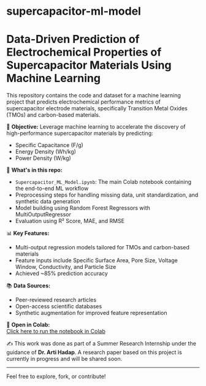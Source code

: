 # supercapacitor-ml-model
# Data-Driven Prediction of Electrochemical Properties of Supercapacitor Materials Using Machine Learning

This repository contains the code and dataset for a machine learning project that predicts electrochemical performance metrics of supercapacitor electrode materials, specifically Transition Metal Oxides (TMOs) and carbon-based materials.

🔬 **Objective:**
Leverage machine learning to accelerate the discovery of high-performance supercapacitor materials by predicting:
- Specific Capacitance (F/g)
- Energy Density (Wh/kg)
- Power Density (W/kg)

📁 **What's in this repo:**
- `Supercapacitor_ML_Model.ipynb`: The main Colab notebook containing the end-to-end ML workflow
- Preprocessing steps for handling missing data, unit standardization, and synthetic data generation
- Model building using Random Forest Regressors with MultiOutputRegressor
- Evaluation using R² Score, MAE, and RMSE

📊 **Key Features:**
- Multi-output regression models tailored for TMOs and carbon-based materials
- Feature inputs include Specific Surface Area, Pore Size, Voltage Window, Conductivity, and Particle Size
- Achieved ~85% prediction accuracy

📚 **Data Sources:**
- Peer-reviewed research articles
- Open-access scientific databases
- Synthetic augmentation for improved feature representation

🔗 **Open in Colab:**  
[Click here to run the notebook in Colab](https://colab.research.google.com/github/YourUsername/YourRepoName/blob/main/Supercapacitor_ML_Model.ipynb)

✍️ This work was done as part of a Summer Research Internship under the guidance of **Dr. Arti Hadap**. A research paper based on this project is currently in progress and will be shared soon.

---

Feel free to explore, fork, or contribute!

